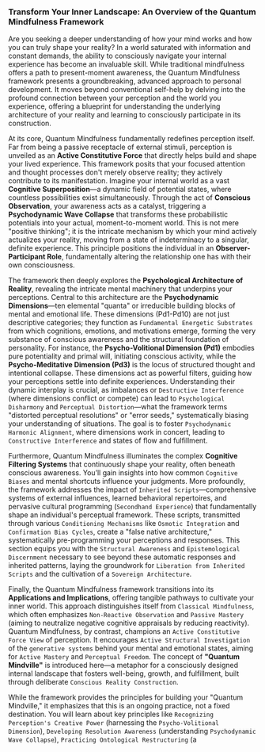 ### Transform Your Inner Landscape: An Overview of the Quantum Mindfulness Framework

Are you seeking a deeper understanding of how your mind works and how you can truly shape your reality? In a world saturated with information and constant demands, the ability to consciously navigate your internal experience has become an invaluable skill. While traditional mindfulness offers a path to present-moment awareness, the Quantum Mindfulness framework presents a groundbreaking, advanced approach to personal development. It moves beyond conventional self-help by delving into the profound connection between your perception and the world you experience, offering a blueprint for understanding the underlying architecture of your reality and learning to consciously participate in its construction.

At its core, Quantum Mindfulness fundamentally redefines perception itself. Far from being a passive receptacle of external stimuli, perception is unveiled as an **Active Constitutive Force** that directly helps build and shape your lived experience. This framework posits that your focused attention and thought processes don't merely observe reality; they actively contribute to its manifestation. Imagine your internal world as a vast **Cognitive Superposition**—a dynamic field of potential states, where countless possibilities exist simultaneously. Through the act of **Conscious Observation**, your awareness acts as a catalyst, triggering a **Psychodynamic Wave Collapse** that transforms these probabilistic potentials into your actual, moment-to-moment world. This is not mere "positive thinking"; it is the intricate mechanism by which your mind actively actualizes your reality, moving from a state of indeterminacy to a singular, definite experience. This principle positions the individual in an **Observer-Participant Role**, fundamentally altering the relationship one has with their own consciousness.

The framework then deeply explores the **Psychological Architecture of Reality**, revealing the intricate mental machinery that underpins your perceptions. Central to this architecture are the **Psychodynamic Dimensions**—ten elemental "quanta" or irreducible building blocks of mental and emotional life. These dimensions (Pd1-Pd10) are not just descriptive categories; they function as `Fundamental Energetic Substrates` from which cognitions, emotions, and motivations emerge, forming the very substance of conscious awareness and the structural foundation of personality. For instance, the **Psycho-Volitional Dimension (Pd1)** embodies pure potentiality and primal will, initiating conscious activity, while the **Psycho-Meditative Dimension (Pd3)** is the locus of structured thought and intentional collapse. These dimensions act as powerful filters, guiding how your perceptions settle into definite experiences. Understanding their dynamic interplay is crucial, as imbalances or `Destructive Interference` (where dimensions conflict or compete) can lead to `Psychological Disharmony` and `Perceptual Distortion`—what the framework terms "distorted perceptual resolutions" or "error seeds," systematically biasing your understanding of situations. The goal is to foster `Psychodynamic Harmonic Alignment`, where dimensions work in concert, leading to `Constructive Interference` and states of flow and fulfillment.

Furthermore, Quantum Mindfulness illuminates the complex **Cognitive Filtering Systems** that continuously shape your reality, often beneath conscious awareness. You’ll gain insights into how common `Cognitive Biases` and mental shortcuts influence your judgments. More profoundly, the framework addresses the impact of `Inherited Scripts`—comprehensive systems of external influences, learned behavioral repertoires, and pervasive cultural programming (`Secondhand Experience`) that fundamentally shape an individual's perceptual framework. These scripts, transmitted through various `Conditioning Mechanisms` like `Osmotic Integration` and `Confirmation Bias Cycles`, create a "false native architecture," systematically pre-programming your perceptions and responses. This section equips you with the `Structural Awareness` and `Epistemological Discernment` necessary to see beyond these automatic responses and inherited patterns, laying the groundwork for `Liberation from Inherited Scripts` and the cultivation of a `Sovereign Architecture`.

Finally, the Quantum Mindfulness framework transitions into its **Applications and Implications**, offering tangible pathways to cultivate your inner world. This approach distinguishes itself from `Classical Mindfulness`, which often emphasizes `Non-Reactive Observation` and `Passive Mastery` (aiming to neutralize negative cognitive appraisals by reducing reactivity). Quantum Mindfulness, by contrast, champions an `Active Constitutive Force View` of perception. It encourages `Active Structural Investigation` of the `generative systems` behind your mental and emotional states, aiming for `Active Mastery` and `Perceptual Freedom`. The concept of **"Quantum Mindville"** is introduced here—a metaphor for a consciously designed internal landscape that fosters well-being, growth, and fulfillment, built through deliberate `Conscious Reality Construction`.

While the framework provides the principles for building your "Quantum Mindville," it emphasizes that this is an ongoing practice, not a fixed destination. You will learn about key principles like `Recognizing Perception's Creative Power` (harnessing the `Psycho-Volitional Dimension`), `Developing Resolution Awareness` (understanding `Psychodynamic Wave Collapse`), `Practicing Ontological Restructuring` (a